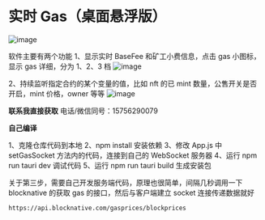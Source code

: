 # 实时 Gas（桌面悬浮版）
![image](https://user-images.githubusercontent.com/16558218/192685454-b0d7c337-4cbe-4f57-8257-0f738ffbeb07.png)


软件主要有两个功能
1、显示实时 BaseFee 和矿工小费信息，点击 gas 小图标，显示 gas 详细，分为 1、2、3 档
![image](https://user-images.githubusercontent.com/16558218/192685257-6ae10586-df4c-403a-995f-2764e3b72a99.png)

2、持续监听指定合约的某个变量的值，比如 nft 的已 mint 数量，公售开关是否开启，mint 价格，owner 等等
![image](https://user-images.githubusercontent.com/16558218/192685349-9e8d4ad8-5d3e-4769-942a-ff7990390dee.png)

**联系我直接获取**
电话/微信同号：15756290079

**自己编译**

1、克隆仓库代码到本地
2、npm install 安装依赖
3、修改 App.js 中 setGasSocket 方法内的代码，连接到自己的 WebSocket 服务器
4、运行 npm run tauri dev 调试代码
5、运行 npm run tauri build 生成安装包

关于第三步，需要自己开发服务端代码，原理也很简单，间隔几秒调用一下 blocknative 的获取 gas 的接口，然后与客户端建立 socket 连接传递数据就好

```
https://api.blocknative.com/gasprices/blockprices
```
